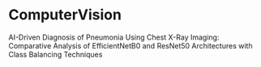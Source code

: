 # ComputerVision
AI-Driven Diagnosis of Pneumonia Using Chest X-Ray Imaging: Comparative Analysis of EfficientNetB0 and ResNet50 Architectures with Class Balancing Techniques

